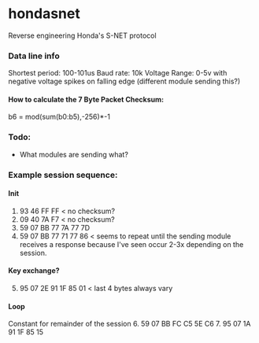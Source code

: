 # hondasnet
Reverse engineering Honda's S-NET protocol

### Data line info
Shortest period: 100-101us
Baud rate: 10k
Voltage Range: 0-5v with negative voltage spikes on falling edge (different module sending this?)

#### How to calculate the 7 Byte Packet Checksum:
b6 = mod(sum(b0:b5),-256)*-1

### Todo:
- What modules are sending what?


### Example session sequence:

#### Init
1.  93 46 FF FF < no checksum?
2.  09 40 7A F7 < no checksum?
3.  59 07 BB 77 7A 77 7D
4.  59 07 BB 77 71 77 86 < seems to repeat until the sending module receives a response because I've seen occur 2-3x depending on the session.

#### Key exchange?
5. 95 07 2E 91 1F 85 01 < last 4 bytes always vary

#### Loop
Constant for remainder of the session
6. 59 07 BB FC C5 5E C6
7. 95 07 1A 91 1F 85 15
<!--stackedit_data:
eyJoaXN0b3J5IjpbNjY3NzE0NzkwXX0=
-->